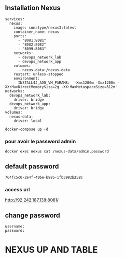 ## Installation Nexus


```
services:
  nexus:
    image: sonatype/nexus3:latest
    container_name: nexus
    ports:
      - "8081:8081"
      - "8082:8082"
      - "8099:8083"
    networks:
      - devops_network_lab
      - devops_network_app
    volumes:
      - nexus-data:/nexus-data
    restart: unless-stopped
    environment:
      INSTALL4J_ADD_VM_PARAMS: '-Xms1200m -Xmx1200m -XX:MaxDirectMemorySize=2g -XX:MaxMetaspaceSize=512m'
networks:
  devops_network_lab:
    driver: bridge
  devops_network_app:
    driver: bridge
volumes:
  nexus-data:
    driver: local
```

```
docker-compose up -d
```

### pour avoir le password admin

```
docker exec nexus cat /nexus-data/admin.password
```
## default password

```
764fc5c0-2e4f-40be-b885-1fb3982b258c
```

### access url 

http://92.242.187.138:8081/

## change password
```
username: 
password: 
```

# NEXUS UP AND TABLE